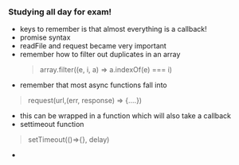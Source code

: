 ### Studying all day for exam!
- keys to remember is that almost everything is a callback!
- promise syntax 
- readFile and request became very important
- remember how to filter out duplicates in an array
  > array.filter((e, i, a) => a.indexOf(e) === i)
- remember that most async functions fall into
> request(url,(err, response) => {....})
- this can be wrapped in a function which will also take a callback
- settimeout function
> setTimeout(()=>{}, delay)
- 
